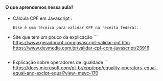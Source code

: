 
#### O que aprendemos nessa aula?

  - Cálcula CPF em Javascript  :
      ```
      Esse é uma técnica para validar CPF na receita federal.
       ```
  - Site que tem um pouco da explicação
        ```
      https://www.geradorcpf.com/javascript-validar-cpf.htm
      https://www.devmedia.com.br/validar-cpf-com-javascript/23916
       ```
  - Explicação sobre operadores de igualdade
        ```
      https://docs.microsoft.com/pt-br/cpp/cpp/equality-operators-equal-equal-and-exclpt-equal?view=msvc-170
       ```

 